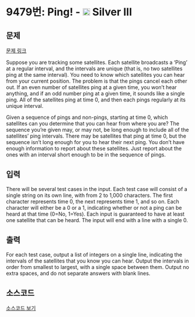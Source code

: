 # 9479번: Ping! - <img src="https://static.solved.ac/tier_small/8.svg" style="height:20px" /> Silver III

<!-- performance -->

<!-- 문제 제출 후 깃허브에 푸시를 했을 때 제출한 코드의 성능이 입력될 공간입니다.-->

<!-- end -->

## 문제

[문제 링크](https://boj.kr/9479)


<p>Suppose you are tracking some satellites. Each satellite broadcasts a ‘Ping’ at a regular interval, and the intervals are unique (that is, no two satellites ping at the same interval). You need to know which satellites you can hear from your current position. The problem is that the pings cancel each other out. If an even number of satellites ping at a given time, you won’t hear anything, and if an odd number ping at a given time, it sounds like a single ping. All of the satellites ping at time 0, and then each pings regularly at its unique interval.</p>

<p>Given a sequence of pings and non-pings, starting at time 0, which satellites can you determine that you can hear from where you are? The sequence you’re given may, or may not, be long enough to include all of the satellites’ ping intervals. There may be satellites that ping at time 0, but the sequence isn’t long enough for you to hear their next ping. You don’t have enough information to report about these satellites. Just report about the ones with an interval short enough to be in the sequence of pings.</p>



## 입력


<p>There will be several test cases in the input. Each test case will consist of a single string on its own line, with from 2 to 1,000 characters. The first character represents time 0, the next represents time 1, and so on. Each character will either be a 0 or a 1, indicating whether or not a ping can be heard at that time (0=No, 1=Yes). Each input is guaranteed to have at least one satellite that can be heard. The input will end with a line with a single 0.&nbsp;</p>



## 출력


<p>For each test case, output a list of integers on a single line, indicating the intervals of the satellites that you know you can hear. Output the intervals in order from smallest to largest, with a single space between them. Output no extra spaces, and do not separate answers with blank lines.</p>



## 소스코드

[소스코드 보기](Ping!.py)